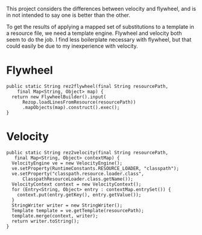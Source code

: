 This project considers the differences between velocity and flywheel, and is
in not intended to say one is better than the other.

To get the results of applying a mapped set of substitutions to a template in
a resource file, we need a template engine.  Flywheel and velocity both seem
to do the job.  I find less boilerplate necessary with flywheel, but that could
easily be due to my inexperience with velocity.

# Flywheel

    public static String rez2flywheel(final String resourcePath, 
        final Map<String, Object> map) {
      return new FlywheelBuilder().input(
          Rezop.loadLinesFromResource(resourcePath))
          .mapObjects(map).construct().exec();
    }

# Velocity

    public static String rez2velocity(final String resourcePath, 
       final Map<String, Object> contextMap) {
      VelocityEngine ve = new VelocityEngine();
      ve.setProperty(RuntimeConstants.RESOURCE_LOADER, "classpath");
      ve.setProperty("classpath.resource.loader.class",
          ClasspathResourceLoader.class.getName());
      VelocityContext context = new VelocityContext();
      for (Entry<String, Object> entry : contextMap.entrySet()) {
        context.put(entry.getKey(), entry.getValue());
      }
      StringWriter writer = new StringWriter();
      Template template = ve.getTemplate(resourcePath);
      template.merge(context, writer);
      return writer.toString();
    }

